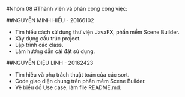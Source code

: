 #Nhóm 08
#Thành viên và phân công công việc:

##NGUYỄN MINH HIẾU - 20166102
- Tìm hiểu cách sử dụng thư viện JavaFX, phần mềm Scene Builder.
- Xây dựng cấu trúc project.
- Lập trình các class.
- Làm hướng dẫn cài đặt sử dụng.

##NGUYỄN DIỆU LINH - 20162423
- Tìm hiểu và phụ trách thuật toán của các sort.
- Code giao diện chung trên phần mềm Scene Builder.
- Vẽ biểu đồ Use case, làm file README.md.

